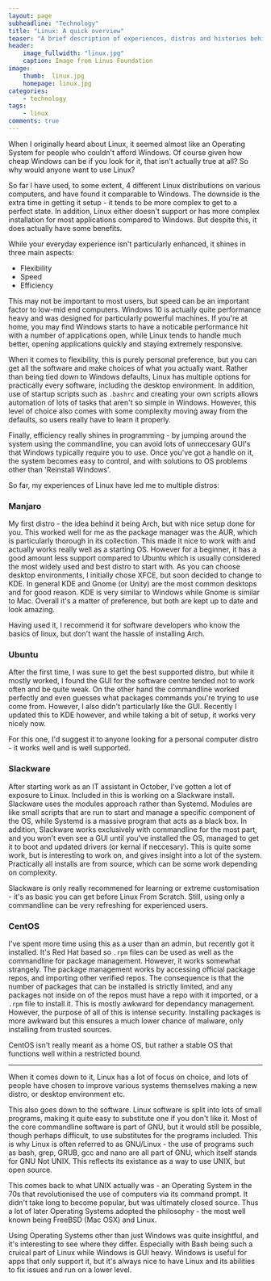 ```yaml
---
layout: page
subheadline: "Technology"
title: "Linux: A quick overview"
teaser: "A brief description of experiences, distros and histories behind the Linux we love today"
header:
    image_fullwidth: "linux.jpg"
    caption: Image from Linus Foundation
image:
    thumb:  linux.jpg
    homepage: linux.jpg
categories:
    - technology
tags:
    - linux
comments: true
---
```


When I originally heard about Linux, it seemed almost like an Operating System for people who couldn't afford Windows. Of course given how cheap Windows can be if you look for it, that isn't actually true at all? So why would anyone want to use Linux?

<!--more-->

So far I have used, to some extent, 4 different Linux distributions on various computers, and have found it comparable to Windows. The downside is the extra time in getting it setup - it tends to be more complex to get to a perfect state. In addition, Linux either doesn't support or has more complex installation for most applications compared to Windows. But despite this, it does actually have some benefits.

While your everyday experience isn't particularly enhanced, it shines in three main aspects:
 - Flexibility
 - Speed
 - Efficiency

This may not be important to most users, but speed can be an important factor to low-mid end computers. Windows 10 is actually quite performance heavy and was designed for particularly powerful machines. If you're at home, you may find Windows starts to have a noticable performance hit with a number of applications open, while Linux tends to handle much better, opening applications quickly and staying extremely responsive.

When it comes to flexibility, this is purely personal preference, but you can get all the software and make choices of what you actually want. Rather than being tied down to Windows defaults, Linux has multiple options for practically every software, including the desktop environment. In addition, use of startup scripts such as `.bashrc` and creating your own scripts allows automation of lots of tasks that aren't so simple in Windows. However, this level of choice also comes with some complexity moving away from the defaults, so users really have to learn it properly.

Finally, efficiency really shines in programming - by jumping around the system using the commandline, you can avoid lots of unneccesary GUI's that Windows typically require you to use. Once you've got a handle on it, the system becomes easy to control, and with solutions to OS problems other than 'Reinstall Windows'.

So far, my experiences of Linux have led me to multiple distros:
### Manjaro
My first distro - the idea behind it being Arch, but with nice setup done for you. This worked well for me as the package manager was the AUR, which is particularly thorough in its collection. This made it nice to work with and actually works really well as a starting OS. However for a beginner, it has a good amount less support compared to Ubuntu which is usually considered the most widely used and best distro to start with. As you can choose desktop environments, I initially chose XFCE, but soon decided to change to KDE. In general KDE and Gnome (or Unity) are the most common desktops and for good reason. KDE is very similar to Windows while Gnome is similar to Mac. Overall it's a matter of preference, but both are kept up to date and look amazing.

Having used it, I recommend it for software developers who know the basics of linux, but don't want the hassle of installing Arch.

### Ubuntu
After the first time, I was sure to get the best supported distro, but while it mostly worked, I found the GUI for the software centre tended not to work often and be quite weak. On the other hand the commandline worked perfectly and even guesses what packages commands you're trying to use come from. However, I also didn't particularly like the GUI. Recently I updated this to KDE however, and while taking a bit of setup, it works very nicely now.

For this one, I'd suggest it to anyone looking for a personal computer distro - it works well and is well supported.

### Slackware
After starting work as an IT assistant in October, I've gotten a lot of exposure to Linux. Included in this is working on a Slackware install. Slackware uses the modules approach rather than Systemd. Modules are like small scripts that are run to start and manage a specific component of the OS, while Systemd is a massive program that acts as a black box. In addition, Slackware works exclusively with commandline for the most part, and you won't even see a GUI until you've installed the OS, managed to get it to boot and updated drivers (or kernal if neccesary). This is quite some work, but is interesting to work on, and gives insight into a lot of the system. Practically all installs are from source, which can be some work depending on complexity.

Slackware is only really recommened for learning or extreme customisation - it's as basic you can get before Linux From Scratch. Still, using only a commandline can be very refreshing for experienced users.

### CentOS
I've spent more time using this as a user than an admin, but recently got it installed. It's Red Hat based so `.rpm` files can be used as well as the commandline for package management. However, it works somewhat strangely. The package management works by accessing official package repos, and importing other verified repos. The consequence is that the number of packages that can be installed is strictly limited, and any packages not inside on of the repos must have a repo with it imported, or a `.rpm` file to install it. This is mostly awkward for dependancy management. However, the purpose of all of this is intense security. Installing packages is more awkward but this ensures a much lower chance of malware, only installing from trusted sources.

CentOS isn't really meant as a home OS, but rather a stable OS that functions well within a restricted bound.

___

When it comes down to it, Linux has a lot of focus on choice, and lots of people have chosen to improve various systems themselves making a new distro, or desktop environment etc.

This also goes down to the software. Linux software is split into lots of small programs, making it quite easy to substitute one if you don't like it. Most of the core commandline software is part of GNU, but it would still be possible, though perhaps difficult, to use substitutes for the programs included. This is why Linux is often referred to as GNU/Linux - the use of programs such as bash, grep, GRUB, gcc and nano are all part of GNU, which itself stands for GNU Not UNIX. This reflects its existance as a way to use UNIX, but open source.

This comes back to what UNIX actually was - an Operating System in the 70s that revolutionised the use of computers via its command prompt. It didn't take long to become popular, but was ultimately closed source. Thus a lot of later Operating Systems adopted the philosophy - the most well known being FreeBSD (Mac OSX) and Linux.

Using Operating Systems other than just Windows was quite insightful, and it's interesting to see where they differ. Especially with Bash being such a cruical part of Linux while Windows is GUI heavy. Windows is useful for apps that only support it, but it's always nice to have Linux and its abilities to fix issues and run on a lower level.